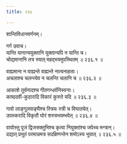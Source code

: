 ```yaml
---
title: २३६

---
```

शान्तिविधानवर्णनम्।  
  
गर्ग उवाच।  
यान्ति यानान्ययुक्तानि युक्तान्यपि न यान्ति च।  
चोद्यमानानि तत्र स्यात् महद्भयमुपस्थितम् ॥ २३६.१ ॥  
  
वाह्यमाना न वाह्यन्ते वाह्यन्ते नात्यनाहताः।  
अचलाश्च चलन्त्येव न चलन्ति चलानि च ॥ २३६.२ ॥  
  
आकाशे तूर्यनादश्च गीतगन्धर्वनिस्वनाः।  
काष्ठदर्वी-कुठारादि विकारं कुरुते यदि ॥ २३६.३ ॥  
  
गावो लाङ्गूलसङ्घैश्च स्त्रियः स्त्री च विघातयेत्।  
उपस्करादि विकृतौ घोरं शस्त्रभयम्भवेत् ॥ २३६.४ ॥  
  
वायोस्तु पूजं द्विजसक्तुभिश्च कृत्वा नियुक्तांश्च जपेच्च मन्त्रान्।  
दद्यात् प्रभूतं परमान्नमत्र सदक्षिणन्तेन शमोऽस्य भूयात् ॥ २३६.५ ॥